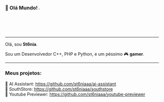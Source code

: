 ### 👋 Olá Mundo!  <img src="https://i.imgur.com/qfRWQvB.gif" width="2%">

---

Olá, sou **St6nia**.

Sou um Desenvolvedor C++, PHP e Python, e um péssimo 🎮 **gamer**.

---

### **Meus projetos:**

🤖 AI Assistant: https://github.com/st6niaaa/ai-assistant \
📲 SouthStore: https://github.com/st6niaaa/southstore \
🎥 Youtube Previewer: https://github.com/st6niaaa/youtube-previewer 
